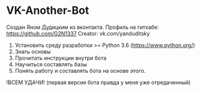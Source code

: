 # VK-Another-Bot
 Создан Яном Дудицким из вконтакта.
 Профиль на гитхабе: https://github.com/G2N1337 
 Creator: vk.com/yanduditsky 


1. Установить среду разработки >= Python 3.6 (https://www.python.org/)
2. Знать основы
3. Прочитать инструкции внутри бота
4. Научиться составлять базы
5. Понять работу и составлять бота на основе этого.


!ВСЕМ УДАЧИ!
(первая версия бота правда у меня уже отредаченный)

